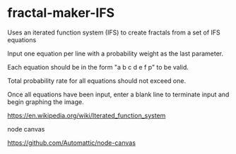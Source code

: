 # fractal-maker-IFS

Uses an iterated function system (IFS) to create
fractals from a set of IFS equations

Input one equation per line with a probability weight as the last parameter.

Each equation should be in the form "a b c d e f p" to be valid.

Total probability rate for all equations should not exceed one.

Once all equations have been input, enter a blank line to terminate input
and begin graphing the image.

https://en.wikipedia.org/wiki/Iterated_function_system

node canvas

https://github.com/Automattic/node-canvas